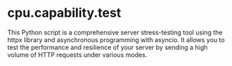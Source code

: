 # cpu.capability.test
This Python script is a comprehensive server stress-testing tool using the httpx library and asynchronous programming with asyncio. It allows you to test the performance and resilience of your server by sending a high volume of HTTP requests under various modes.
